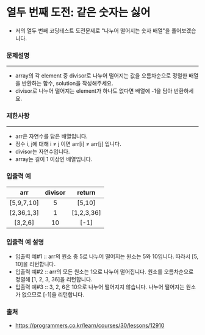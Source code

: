 열두 번째 도전: 같은 숫자는 싫어
=====
- 저의 열두 번째 코딩테스트 도전문제로 "나누어 떨어지는 숫자 배열"을 풀어보겠습니다.

### 문제설명
---
* array의 각 element 중 divisor로 나누어 떨어지는 값을 오름차순으로 정렬한 배열을 반환하는 함수, solution을 작성해주세요.
* divisor로 나누어 떨어지는 element가 하나도 없다면 배열에 -1을 담아 반환하세요.

### 제한사항
---
* arr은 자연수를 담은 배열입니다.
* 정수 i, j에 대해 i ≠ j 이면 arr[i] ≠ arr[j] 입니다.
* divisor는 자연수입니다.
* array는 길이 1 이상인 배열입니다.

### 입출력 예
|arr|divisor|return|
|:---:|:---:|:---:|
|[5,9,7,10]|5|[5,10]|
|[2,36,1,3]|1|[1,2,3,36]|
|[3,2,6]|10|[-1]|

### 입출력 예 설명

- 입출력 예#1 :: arr의 원소 중 5로 나누어 떨어지는 원소는 5와 10입니다. 따라서 [5, 10]을 리턴합니다.
- 입출력 예#2 :: arr의 모든 원소는 1으로 나누어 떨어집니다. 원소를 오름차순으로 정렬해 [1, 2, 3, 36]을 리턴합니다.
- 입출력 예#3 :: 3, 2, 6은 10으로 나누어 떨어지지 않습니다. 나누어 떨어지는 원소가 없으므로 [-1]을 리턴합니다.

### 출처
- https://programmers.co.kr/learn/courses/30/lessons/12910
